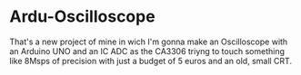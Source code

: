 # Ardu-Oscilloscope
That's a new project of mine in wich I'm gonna make an Oscilloscope with an Arduino UNO and an IC ADC as the CA3306 triyng to touch something like 8Msps of precision with just a budget of 5 euros and an old, small CRT.
